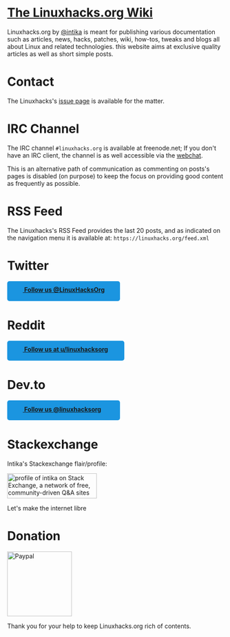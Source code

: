 # [The Linuxhacks.org Wiki](https://linuxhacks.org)

Linuxhacks.org by <a href="https://github.com/intika">@intika</a> is meant for publishing various documentation such as articles, news, hacks, patches, wiki, how-tos, tweaks and blogs all about Linux and related technologies. this website aims at exclusive quality articles as well as short simple posts.

# Contact

The Linuxhacks's [issue page](https://github.com/Linuxhacks-org/Linuxhacks.org/issues) is available for the matter.

# IRC Channel

The IRC channel `#linuxhacks.org` is available at freenode.net; If you don't have an IRC client, the channel is as well accessible via the [webchat](https://webchat.freenode.net/).

This is an alternative path of communication as commenting on posts's pages is disabled (on purpose) to keep the focus on providing good content as frequently as possible.

# RSS Feed

The Linuxhacks's RSS Feed provides the last 20 posts, and as indicated on the navigation menu it is available at: `https://linuxhacks.org/feed.xml` 

# Twitter

<div style="height: 35px; width: 240px; display: inline-flex; color: #fff; border-radius: 5px; background: #1b95e0; padding: .4em .8em; text-decoration: none; font-weight: bold; text-align: left;"><a title="Linuxhacks.org on Twitter" target="_blank" rel="noopener noreferrer" href="https://twitter.com/LinuxHacksOrg">
<svg aria-hidden="false" height="20px" width="20px" style="margin-right: 5px; fill: #fff;">
<use xlink:href="https://linuxhacks.org/assets/imgs/res/icons-full.svg#twitter"></use></svg>
Follow us @LinuxHacksOrg</a></div>

# Reddit

<div style="height: 35px; width: 250px; display: inline-flex; color: #fff; border-radius: 5px; background: #1b95e0; padding: .4em .8em; text-decoration: none; font-weight: bold; text-align: left;"><a title="Linuxhacks.org on Reddit" target="_blank" rel="noopener noreferrer" href="https://www.reddit.com/user/linuxhacksorg">
<svg aria-hidden="false" height="20px" width="20px" style="margin-right: 5px; fill: #fff;">
<use xlink:href="https://linuxhacks.org/assets/imgs/res/icons-full.svg#reddit"></use></svg>
Follow us at u/linuxhacksorg</a></div>

# Dev.to

<div style="height: 35px; width: 240px; display: inline-flex; color: #fff; border-radius: 5px; background: #1b95e0; padding: .4em .8em; text-decoration: none; font-weight: bold; text-align: left;"><a title="Linuxhacks.org on Dev.to" target="_blank" rel="noopener noreferrer" href="https://dev.to/linuxhacksorg">
<svg aria-hidden="false" height="20px" width="20px" style="margin-right: 5px; fill: #fff;">
<use xlink:href="https://linuxhacks.org/assets/imgs/res/icons-full.svg#dev"></use></svg>
Follow us @linuxhacksorg</a></div>

# Stackexchange

Intika's Stackexchange flair/profile:
 
<a href="https://stackexchange.com/users/3950473/intika"><img src="https://stackexchange.com/users/flair/3950473.png" width="208" height="58" alt="profile of intika on Stack Exchange, a network of free, community-driven Q&amp;A sites" title="profile of intika on Stack Exchange, a network of free, community-driven Q&amp;A sites" /></a>

Let's make the internet libre

# Donation

<a href="https://www.paypal.com/cgi-bin/webscr?cmd=_s-xclick&hosted_button_id=CJQ25CTYUPLDJ&source=url"><img width="150px" src="https://linuxhacks.org/assets/imgs/res/donate.png" alt="Paypal"/></a>

Thank you for your help to keep Linuxhacks.org rich of contents.
